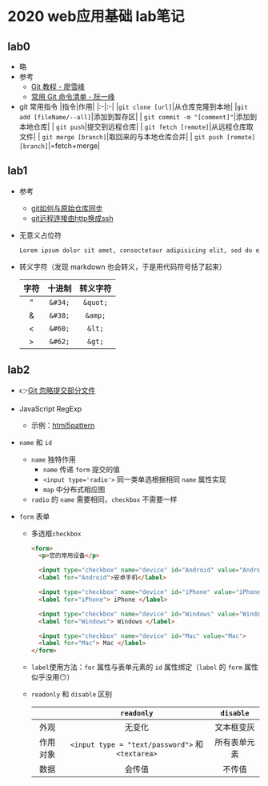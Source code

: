 # 2020 web应用基础 lab笔记

## lab0

* 略
* 参考
  * [Git 教程 - 廖雪峰](https://www.liaoxuefeng.com/wiki/896043488029600)
  * [常用 Git 命令清单 - 阮一峰](http://www.ruanyifeng.com/blog/2015/12/git-cheat-sheet.html)
* git 常用指令
  |指令|作用|
  |:-|:-|
  |`git clone [url]`|从仓库克隆到本地|
  |`git add [fileName/--all]`|添加到暂存区|
  | `git commit -m "[comment]"`|添加到本地仓库|
  | `git push`|提交到远程仓库|
  | `git fetch [remote]`|从远程仓库取文件|
  | `git merge [branch]`|取回来的与本地仓库合并|
  | `git push [remote] [branch]`|=fetch+merge|

## lab1

* 参考
  * [git如何与原始仓库同步](https://blog.csdn.net/libing403/article/details/51729744)
  * [git远程连接由http换成ssh](https://blog.csdn.net/u013983033/article/details/89393567)

* 无意义占位符

  ```markdown
  Lorem ipsum dolor sit amet, consectetaur adipisicing elit, sed do eiusmod tempor incididunt ut labore et dolore magna aliqua. Ut enim ad minim veniam, quis nostrud exercitation ullamco laboris nisi ut aliquip ex ea commodo consequat. Duis aute irure dolor in reprehenderit in voluptate velit esse cillum dolore eu fugiat nulla pariatur. Excepteur sint occaecat cupidatat non proident, sunt in culpa qui officia deserunt mollit anim id est laborum Et harumd und lookum like Greek to me, dereud facilis est er expedit distinct. Nam liber te conscient to factor tum poen legum odioque civiuda. Et tam neque pecun modut est neque nonor et imper ned libidig met, consectetur adipiscing elit, sed ut labore et dolore magna aliquam.
  ```

* 转义字符（发现 markdown 也会转义，于是用代码符号括了起来）

  |字符|十进制|转义字符|
  |:-:|:-:|:-:|
  |"|`&#34;`|`&quot;`|
  |&|`&#38;`|`&amp;`|
  |<|`&#60;`|`&lt;`|
  |>|`&#62;`|`&gt;`|

## lab2

* 👉[Git 忽略提交部分文件](https://www.jianshu.com/p/74bd0ceb6182)

* JavaScript RegExp
  * 示例：[html5pattern](http://html5pattern.com/)

* `name` 和 `id`
  * `name` 独特作用
    * `name` 传递 `form` 提交的值
    * `<input type='radio'>` 同一类单选根据相同 `name` 属性实现
    * `map` 中分布式相应图
  * `radio` 的 `name` 需要相同，`checkbox` 不需要一样

* `form` 表单

  * 多选框`checkbox`

    ```html
    <form>
      <p>您的常用设备</p>

      <input type="checkbox" name="device" id="Android" value="Android">
      <label for="Android">安卓手机</label>

      <input type="checkbox" name="device" id="iPhone" value="iPhone">
      <label for="iPhone"> iPhone </label>

      <input type="checkbox" name="device" id="Windows" value="Windows">
      <label for="Windows"> Windows </label>

      <input type="checkbox" name="device" id="Mac" value="Mac">
      <label for="Mac"> Mac </label>
    </form>
    ```

  * `label`使用方法：`for` 属性与表单元素的 `id` 属性绑定（`label` 的 `form` 属性似乎没用😶）

  * `readonly` 和 `disable` 区别

    | | `readonly` | `disable` |
    |:-:|:-:|:-:|
    |外观|无变化| 文本框变灰|
    |作用对象|`<input type = "text/password">` 和 `<textarea>` | 所有表单元素|
    |数据|会传值|不传值|
